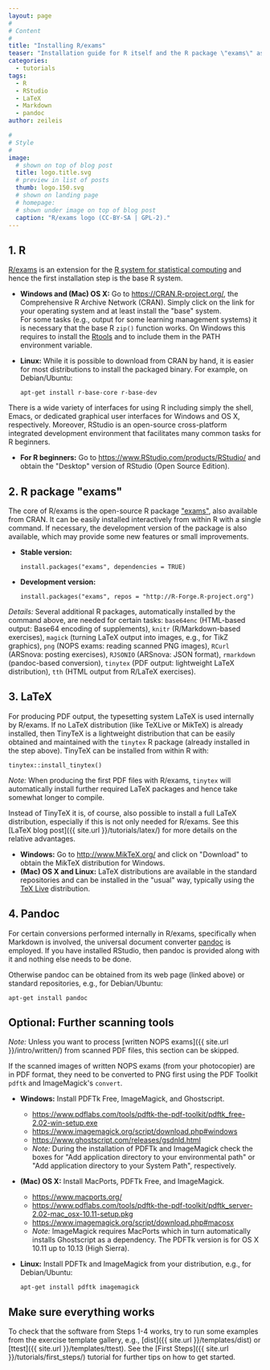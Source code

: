 ```yaml
---
layout: page
#
# Content
#
title: "Installing R/exams"
teaser: "Installation guide for R itself and the R package \"exams\" as well as further open-source tools that are required for certain tasks."
categories:
  - tutorials
tags:
  - R
  - RStudio
  - LaTeX
  - Markdown
  - pandoc
author: zeileis

#
# Style
#
image:
  # shown on top of blog post
  title: logo.title.svg
  # preview in list of posts
  thumb: logo.150.svg
  # shown on landing page
  # homepage:
  # shown under image on top of blog post
  caption: "R/exams logo (CC-BY-SA | GPL-2)."
---
```


## 1. R

[R/exams](https://www.R-exams.org/) is an extension for the [R system for statistical computing](https://www.R-project.org) and hence the first installation step is the base R system. 

- **Windows and (Mac) OS X:** Go to <https://CRAN.R-project.org/>, the Comprehensive R Archive Network (CRAN). Simply click on the link for your operating system and at least install the "base" system.  
   For some tasks (e.g., output for some learning management systems) it is necessary that the base R `zip()` function works. On Windows this requires to install the [Rtools](https://CRAN.R-project.org/bin/windows/Rtools/) and to include them in the PATH environment variable.
- **Linux:** While it is possible to download from CRAN by hand, it is easier for most distributions to install the packaged binary. For example, on Debian/Ubuntu:

  ```{r}
  apt-get install r-base-core r-base-dev
  ```

There is a wide variety of interfaces for using R including simply the shell, Emacs, or dedicated graphical user interfaces for Windows and OS X, respectively. Moreover, RStudio is an open-source cross-platform integrated development environment that facilitates many common tasks for R beginners.

- **For R beginners:** Go to <https://www.RStudio.com/products/RStudio/> and obtain the "Desktop" version of RStudio (Open Source Edition).



## 2. R package "exams"

The core of R/exams is the open-source R package ["exams"](https://CRAN.R-project.org/package=exams), also available from CRAN. It can be easily installed interactively from within R with a single command. If necessary, the development version of the package is also available, which may provide some new features or small improvements.

- **Stable version:**

  ```{r}
  install.packages("exams", dependencies = TRUE)
  ```
- **Development version:**

  ```{r}
  install.packages("exams", repos = "http://R-Forge.R-project.org")
  ```

_Details:_ Several additional R packages, automatically installed by the command above, are needed for certain tasks: `base64enc` (HTML-based output: Base64 encoding of supplements), `knitr` (R/Markdown-based exercises), `magick` (turning LaTeX output into images, e.g., for TikZ graphics), `png` (NOPS exams: reading scanned PNG images), `RCurl` (ARSnova: posting exercises), `RJSONIO` (ARSnova: JSON format), `rmarkdown` (pandoc-based conversion), `tinytex` (PDF output: lightweight LaTeX distribution), `tth` (HTML output from R/LaTeX exercises).



## 3. LaTeX

For producing PDF output, the typesetting system LaTeX is used internally by R/exams. If no LaTeX distribution (like TeXLive or MikTeX) is already installed, then TinyTeX is a lightweight distribution that can be easily obtained and maintained with the `tinytex` R package (already installed in the step above). TinyTeX can be installed from within R with:

```{r}
tinytex::install_tinytex()
```

_Note:_ When producing the first PDF files with R/exams, `tinytex` will automatically install further required LaTeX packages and hence take somewhat longer to compile.

Instead of TinyTeX it is, of course, also possible to install a full LaTeX distribution, especially if this is not only needed for R/exams. See this [LaTeX blog post]({{ site.url }}/tutorials/latex/) for more details on the relative advantages.

- **Windows:** Go to <http://www.MikTeX.org/> and click on "Download" to obtain the MikTeX distribution for Windows.
- **(Mac) OS X and Linux:** LaTeX distributions are available in the standard repositories and can be installed in the "usual" way, typically using the [TeX Live](https://www.tug.org/texlive/) distribution.


## 4. Pandoc

For certain conversions performed internally in R/exams, specifically when Markdown is involved, the universal document converter [pandoc](https://www.pandoc.org/) is employed. If you have installed RStudio, then pandoc is provided along with it and nothing else needs to be done.

Otherwise pandoc can be obtained from its web page (linked above) or standard repositories, e.g., for Debian/Ubuntu:

```{r}
apt-get install pandoc
```


## Optional: Further scanning tools

_Note:_ Unless you want to process [written NOPS exams]({{ site.url }}/intro/written/) from scanned PDF files, this section can be skipped.

If the scanned images of written NOPS exams (from your photocopier) are in PDF format, they need to be converted to PNG first using the PDF Toolkit `pdftk` and ImageMagick's `convert`.

- **Windows:** Install PDFTk Free, ImageMagick, and Ghostscript.
  - <https://www.pdflabs.com/tools/pdftk-the-pdf-toolkit/pdftk_free-2.02-win-setup.exe>
  - <https://www.imagemagick.org/script/download.php#windows>
  - <https://www.ghostscript.com/releases/gsdnld.html>
  - _Note:_ During the installation of PDFTk and ImageMagick check the boxes for 
    "Add application directory to your environmental path" or
    "Add application directory to your System Path", respectively.
- **(Mac) OS X:** Install MacPorts, PDFTk Free, and ImageMagick.
  - <https://www.macports.org/>
  - <https://www.pdflabs.com/tools/pdftk-the-pdf-toolkit/pdftk_server-2.02-mac_osx-10.11-setup.pkg>
  - <https://www.imagemagick.org/script/download.php#macosx>
  - _Note:_ ImageMagick requires MacPorts which in turn automatically installs Ghostscript as a dependency.
    The PDFTk version is for OS X 10.11 up to 10.13 (High Sierra).
- **Linux:** Install PDFTk and ImageMagick from your distribution, e.g., for Debian/Ubuntu:

  ```{r}
  apt-get install pdftk imagemagick
  ```



## Make sure everything works

To check that the software from Steps 1-4 works, try to run some examples from the exercise template gallery, e.g., [dist]({{ site.url }}/templates/dist) or [ttest]({{ site.url }}/templates/ttest). See the [First Steps]({{ site.url }}/tutorials/first_steps/) tutorial for further tips on how to get started.
